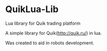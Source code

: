 QuikLua-Lib
===========

Lua library for Quik trading platform

A simple library for Quik(http://quik.ru/) in lua.

Was created to aid in robots development.
